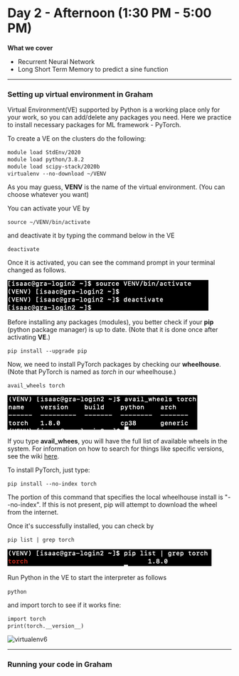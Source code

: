 # Day 2 - Afternoon (1:30 PM - 5:00 PM)

**What we cover**
* Recurrent Neural Network
* Long Short Term Memory to predict a sine function


---
### Setting up virtual environment in Graham

Virtual Environment(VE) supported by Python is a working place only for your work, so you can add/delete any packages you need. Here we practice to install necessary packages for ML framework - PyTorch. 

To create a VE on the clusters do the following:
```
module load StdEnv/2020
module load python/3.8.2
module load scipy-stack/2020b
virtualenv --no-download ~/VENV
```
As you may guess, **VENV** is the name of the virtual environment. (You can choose whatever you want)

You can activate your VE by

```
source ~/VENV/bin/activate
```
and deactivate it by typing the command below in the VE

```
deactivate
```

Once it is activated, you can see the command prompt in your terminal changed as follows.

![virtualenv3](https://github.com/isaacye/SS2021/blob/main/Day1AM/ve3.png)

Before installing any packages (modules), you better check if your **pip** (python package manager) is up to date. (Note that it is done once after activating **VE**.)

```
pip install --upgrade pip
```

Now, we need to install PyTorch packages by checking our **wheelhouse**.  
(Note that PyTorch is named as *torch* in our wheelhouse.)

```
avail_wheels torch
```

![virtualenv4](https://github.com/isaacye/SS2021/blob/main/Day1AM/ve4.png)

If you type __avail_whees__, you will have the full list of available wheels in the system. For information on how to search for things like specific versions, see the wiki [here](https://docs.computecanada.ca/wiki/Python#Available_wheels).

To install PyTorch, just type:

```
pip install --no-index torch
```

The portion of this command that specifies the local wheelhouse install is "--no-index". If this is not present, pip will attempt to download the wheel from the internet. 

Once it's successfully installed, you can check by 

```
pip list | grep torch
```


![virtualenv5](https://github.com/isaacye/SS2021/blob/main/Day1AM/ve5.png)

Run Python in the VE to start the interpreter as follows

```python```

and import torch to see if it works fine:

```
import torch
print(torch.__version__)
```

![virtualenv6](https://github.com/isaacye/SS2021/blob/main/Day1AM/ve6.png)

---
### Running your code in Graham
